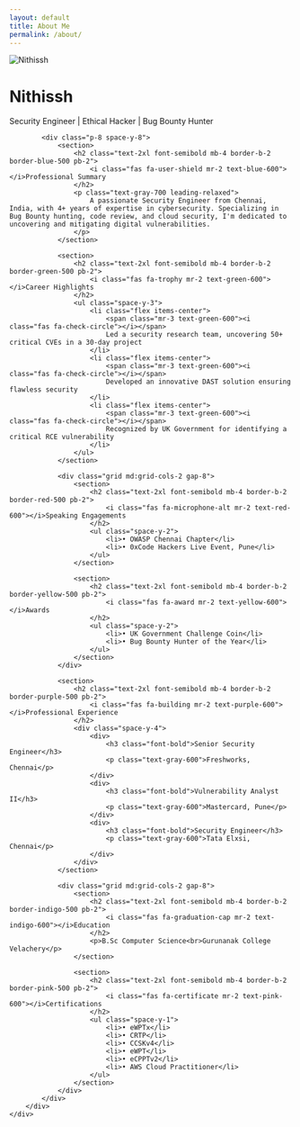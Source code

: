 ```yaml
---
layout: default
title: About Me
permalink: /about/
---
```


<!DOCTYPE html>
<html lang="en">
<head>
    <meta charset="UTF-8">
    <meta name="viewport" content="width=device-width, initial-scale=1.0">
    <script src="https://cdn.tailwindcss.com"></script>
    <link href="https://cdnjs.cloudflare.com/ajax/libs/font-awesome/6.0.0-beta3/css/all.min.css" rel="stylesheet">
</head>
<body class="bg-gray-50 text-gray-800">
    <div class="container mx-auto px-4 py-12 max-w-4xl">
        <div class="bg-white shadow-2xl rounded-2xl overflow-hidden">
            <div class="bg-gradient-to-r from-blue-600 to-purple-600 text-white p-8 text-center">
                <img src="/api/placeholder/200/200" alt="Nithissh" class="w-48 h-48 rounded-full mx-auto mb-4 border-4 border-white shadow-lg">
                <h1 class="text-4xl font-bold mb-2">Nithissh</h1>
                <p class="text-xl opacity-90">Security Engineer | Ethical Hacker | Bug Bounty Hunter</p>
            </div>

            <div class="p-8 space-y-8">
                <section>
                    <h2 class="text-2xl font-semibold mb-4 border-b-2 border-blue-500 pb-2">
                        <i class="fas fa-user-shield mr-2 text-blue-600"></i>Professional Summary
                    </h2>
                    <p class="text-gray-700 leading-relaxed">
                        A passionate Security Engineer from Chennai, India, with 4+ years of expertise in cybersecurity. Specializing in Bug Bounty hunting, code review, and cloud security, I'm dedicated to uncovering and mitigating digital vulnerabilities.
                    </p>
                </section>

                <section>
                    <h2 class="text-2xl font-semibold mb-4 border-b-2 border-green-500 pb-2">
                        <i class="fas fa-trophy mr-2 text-green-600"></i>Career Highlights
                    </h2>
                    <ul class="space-y-3">
                        <li class="flex items-center">
                            <span class="mr-3 text-green-600"><i class="fas fa-check-circle"></i></span>
                            Led a security research team, uncovering 50+ critical CVEs in a 30-day project
                        </li>
                        <li class="flex items-center">
                            <span class="mr-3 text-green-600"><i class="fas fa-check-circle"></i></span>
                            Developed an innovative DAST solution ensuring flawless security
                        </li>
                        <li class="flex items-center">
                            <span class="mr-3 text-green-600"><i class="fas fa-check-circle"></i></span>
                            Recognized by UK Government for identifying a critical RCE vulnerability
                        </li>
                    </ul>
                </section>

                <div class="grid md:grid-cols-2 gap-8">
                    <section>
                        <h2 class="text-2xl font-semibold mb-4 border-b-2 border-red-500 pb-2">
                            <i class="fas fa-microphone-alt mr-2 text-red-600"></i>Speaking Engagements
                        </h2>
                        <ul class="space-y-2">
                            <li>• OWASP Chennai Chapter</li>
                            <li>• 0xCode Hackers Live Event, Pune</li>
                        </ul>
                    </section>

                    <section>
                        <h2 class="text-2xl font-semibold mb-4 border-b-2 border-yellow-500 pb-2">
                            <i class="fas fa-award mr-2 text-yellow-600"></i>Awards
                        </h2>
                        <ul class="space-y-2">
                            <li>• UK Government Challenge Coin</li>
                            <li>• Bug Bounty Hunter of the Year</li>
                        </ul>
                    </section>
                </div>

                <section>
                    <h2 class="text-2xl font-semibold mb-4 border-b-2 border-purple-500 pb-2">
                        <i class="fas fa-building mr-2 text-purple-600"></i>Professional Experience
                    </h2>
                    <div class="space-y-4">
                        <div>
                            <h3 class="font-bold">Senior Security Engineer</h3>
                            <p class="text-gray-600">Freshworks, Chennai</p>
                        </div>
                        <div>
                            <h3 class="font-bold">Vulnerability Analyst II</h3>
                            <p class="text-gray-600">Mastercard, Pune</p>
                        </div>
                        <div>
                            <h3 class="font-bold">Security Engineer</h3>
                            <p class="text-gray-600">Tata Elxsi, Chennai</p>
                        </div>
                    </div>
                </section>

                <div class="grid md:grid-cols-2 gap-8">
                    <section>
                        <h2 class="text-2xl font-semibold mb-4 border-b-2 border-indigo-500 pb-2">
                            <i class="fas fa-graduation-cap mr-2 text-indigo-600"></i>Education
                        </h2>
                        <p>B.Sc Computer Science<br>Gurunanak College Velachery</p>
                    </section>

                    <section>
                        <h2 class="text-2xl font-semibold mb-4 border-b-2 border-pink-500 pb-2">
                            <i class="fas fa-certificate mr-2 text-pink-600"></i>Certifications
                        </h2>
                        <ul class="space-y-1">
                            <li>• eWPTx</li>
                            <li>• CRTP</li>
                            <li>• CCSKv4</li>
                            <li>• eWPT</li>
                            <li>• eCPPTv2</li>
                            <li>• AWS Cloud Practitioner</li>
                        </ul>
                    </section>
                </div>
            </div>
        </div>
    </div>
</body>
</html>
